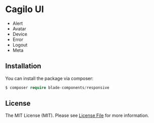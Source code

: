 # Cagilo UI

- Alert
- Avatar
- Device
- Error
- Logout
- Meta

## Installation

You can install the package via composer:

```php
$ composer require blade-components/responsive
```


## License

The MIT License (MIT). Please see [License File](LICENSE.md) for more information.
